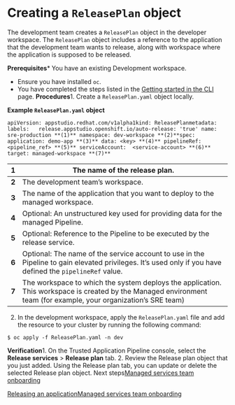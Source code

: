Creating a `ReleasePlan` object
===============================

The development team creates a `ReleasePlan` object in the developer workspace. The `ReleasePlan` object includes a reference to the application that the development team wants to release, along with workspace where the application is supposed to be released.

**Prerequisites*** You have an existing Development workspace.
* Ensure you have installed `oc`.
* You have completed the steps listed in the [Getting started in the CLI](https://redhat-appstudio.github.io/docs.appstudio.io/Documentation/main/getting-started/getting_started_in_cli/) page.
**Procedures**1. Create a `ReleasePlan.yaml` object locally.

**Example `ReleasePlan.yaml` object**


```
apiVersion: appstudio.redhat.com/v1alpha1kind: ReleasePlanmetadata: labels:   release.appstudio.openshift.io/auto-release: 'true' name: sre-production **(1)** namespace: dev-workspace **(2)**spec: application: demo-app **(3)** data: <key> **(4)** pipelineRef: <pipeline_ref> **(5)** serviceAccount:  <service-account> **(6)** target: managed-workspace **(7)**
```


| **1** | The name of the release plan. |
| --- | --- |
| **2** | The development team’s workspace. |
| **3** | The name of the application that you want to deploy to the managed workspace. |
| **4** | Optional: An unstructured key used for providing data for the managed Pipeline. |
| **5** | Optional: Reference to the Pipeline to be executed by the release service. |
| **6** | Optional: The name of the service account to use in the Pipeline to gain elevated privileges. It’s used only if you have defined the `pipelineRef` value. |
| **7** | The workspace to which the system deploys the application. This workspace is created by the Managed environment team (for example, your organization’s SRE team) |
2. In the development workspace, apply the `ReleasePlan.yaml` file and add the resource to your cluster by running the following command:


```
$ oc apply -f ReleasePlan.yaml -n dev
```
**Verification**1. On the Trusted Application Pipeline console, select the **Release services** > **Release plan** tab.
2. Review the Release plan object that you just added. Using the Release plan tab, you can update or delete the selected Release plan object.
Next steps[Managed services team onboarding](https://redhat-appstudio.github.io/docs.appstudio.io/Documentation/main/how-to-guides/proc_managed_services_onboarding.adoc/)

[Releasing an application](../con_release_application/)[Managed services team onboarding](../proc_managed_services_onboarding/)
